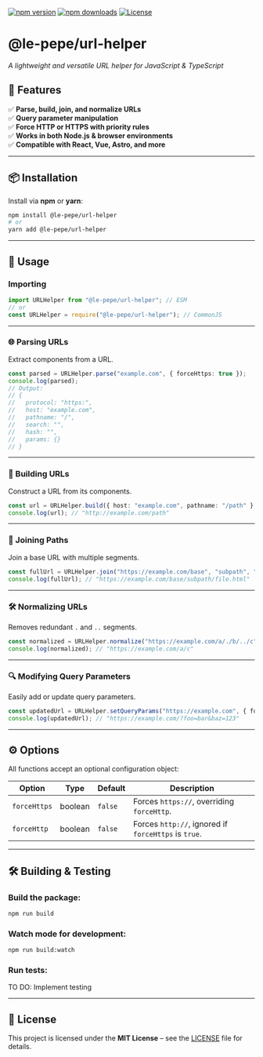 [![npm version][npm-version-src]][npm-version-href]
[![npm downloads][npm-downloads-src]][npm-downloads-href]
[![License][license-src]][license-href]

# @le-pepe/url-helper
*A lightweight and versatile URL helper for JavaScript & TypeScript*

## 🚀 Features
✅ **Parse, build, join, and normalize URLs**  
✅ **Query parameter manipulation**  
✅ **Force HTTP or HTTPS with priority rules**  
✅ **Works in both Node.js & browser environments**  
✅ **Compatible with React, Vue, Astro, and more**

---

## 📦 Installation
Install via **npm** or **yarn**:
```sh
npm install @le-pepe/url-helper
# or
yarn add @le-pepe/url-helper
```

---

## 🔧 Usage

### Importing
```ts
import URLHelper from "@le-pepe/url-helper"; // ESM
// or
const URLHelper = require("@le-pepe/url-helper"); // CommonJS
```

---

### 🌐 Parsing URLs
Extract components from a URL.
```ts
const parsed = URLHelper.parse("example.com", { forceHttps: true });
console.log(parsed);
// Output:
// {
//   protocol: "https:",
//   host: "example.com",
//   pathname: "/",
//   search: "",
//   hash: "",
//   params: {}
// }
```

---

### 🔗 Building URLs
Construct a URL from its components.
```ts
const url = URLHelper.build({ host: "example.com", pathname: "/path" }, { forceHttp: true });
console.log(url); // "http://example.com/path"
```

---

### 📂 Joining Paths
Join a base URL with multiple segments.
```ts
const fullUrl = URLHelper.join("https://example.com/base", "subpath", "file.html");
console.log(fullUrl); // "https://example.com/base/subpath/file.html"
```

---

### 🛠 Normalizing URLs
Removes redundant `.` and `..` segments.
```ts
const normalized = URLHelper.normalize("https://example.com/a/./b/../c");
console.log(normalized); // "https://example.com/a/c"
```

---

### 🔍 Modifying Query Parameters
Easily add or update query parameters.
```ts
const updatedUrl = URLHelper.setQueryParams("https://example.com", { foo: "bar", baz: "123" });
console.log(updatedUrl); // "https://example.com/?foo=bar&baz=123"
```

---

## ⚙️ Options
All functions accept an optional configuration object:

| Option       | Type    | Default | Description                                      |
|-------------|--------|---------|--------------------------------------------------|
| `forceHttps` | boolean | `false` | Forces `https://`, overriding `forceHttp`. |
| `forceHttp`  | boolean | `false` | Forces `http://`, ignored if `forceHttps` is `true`. |

---

## 🛠 Building & Testing
### Build the package:
```sh
npm run build
```

### Watch mode for development:
```sh
npm run build:watch
```

### Run tests:
TO DO: Implement testing

---

## 📝 License
This project is licensed under the **MIT License** – see the [LICENSE](LICENSE) file for details.

[npm-version-src]: https://img.shields.io/npm/v/@le-pepe/url-helper/latest.svg?style=flat&colorA=020420&colorB=00DC82
[npm-version-href]: https://npmjs.com/package/@le-pepe/url-helper

[npm-downloads-src]: https://img.shields.io/npm/dm/@le-pepe/url-helper.svg?style=flat&colorA=020420&colorB=00DC82
[npm-downloads-href]: https://npmjs.com/package/@le-pepe/url-helper

[license-src]: https://img.shields.io/npm/l/@le-pepe/url-helper.svg?style=flat&colorA=020420&colorB=00DC82
[license-href]: https://npmjs.com/package/@le-pepe/url-helper
